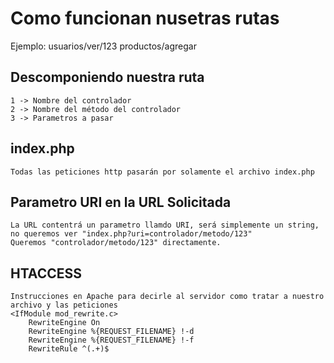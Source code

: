 # Como funcionan nusetras rutas

Ejemplo:
    usuarios/ver/123
    productos/agregar

## Descomponiendo nuestra ruta
    1 -> Nombre del controlador
    2 -> Nombre del método del controlador
    3 -> Parametros a pasar

## index.php
    Todas las peticiones http pasarán por solamente el archivo index.php

## Parametro URI en la URL Solicitada
    La URL contentrá un parametro llamdo URI, será simplemente un string, no queremos ver "index.php?uri=controlador/metodo/123"
    Queremos "controlador/metodo/123" directamente.

## HTACCESS
    Instrucciones en Apache para decirle al servidor como tratar a nuestro archivo y las peticiones
    <IfModule mod_rewrite.c>
        RewriteEngine On
        RewriteEngine %{REQUEST_FILENAME} !-d
        RewriteEngine %{REQUEST_FILENAME} !-f
        RewriteRule ^(.+)$